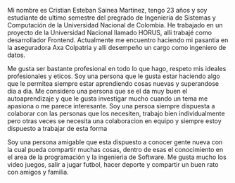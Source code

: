 Mi nombre es Cristian Esteban Sainea Martinez, tengo 23 años y soy estudiante de ultimo semestre del pregrado de Ingenieria de Sistemas y Computación de la Universidad Nacional de Colombia. He trabajado en un proyecto de la Universidad Nacional llamado HORUS, alli trabajé como desarrollador Frontend. Actualmente me encuentro haciendo mi pasantia en la aseguradora Axa Colpatria y alli desempeño un cargo como ingeniero de datos.

Me gusta ser bastante profesional en todo lo que hago, respeto mis ideales profesionales y eticos. Soy una persona que le gusta estar haciendo algo que le permitea siempre estar aprendiendo cosas nuevas y superandose dia a dia. Me considero una persona que se el da muy buen el autoaprendizaje y que le gusta investigar mucho cuando un tema me apasiona o me parece interesante. Soy una persoa siempre dispuesta a colaborar con las personas que los necesiten, trabajo bien individualmente pero otras veces se necesita una colaboracion en equipo y siempre estoy dispuesto a trabajar de esta forma 

Soy una persona amigable que esta dispuesto a conocer gente nueva con la cual pueda compartir muchas cosas, dentro de esas el conocimiento en el area de la programación y la ingenieria de Software. Me gusta mucho los video juegos, salir a jugar futbol, hacer deporte y compartir un buen rato con amigos y familia.